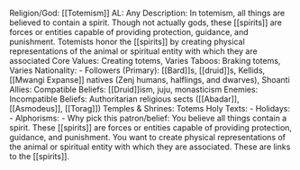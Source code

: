 Religion/God: [[Totemism]]
AL: Any
Description: In totemism, all things are believed to contain a spirit. Though not actually gods, these 
[[spirits]] are forces or entities capable of providing protection, guidance, and punishment. 
Totemists honor the [[spirits]] by creating physical representations of the animal or spiritual 
entity with which they are associated
Core Values: Creating totems,
Varies
Taboos: Braking totems,
Varies
Nationality: -
Followers (Primary): [[Bard]]s, [[druid]]s, Kellids, [[Mwangi 
Expanse]] natives (Zenj humans, 
halflings, and dwarves), Shoanti
Allies: Compatible Beliefs: 
[[Druid]]ism, 
juju, 
monasticism
Enemies: Incompatible Beliefs: 
Authoritarian religious 
sects ([[Abadar]], 
[[Asmodeus]], [[Torag]])
Temples & Shrines: Totems
Holy Texts: -
Holidays: -
Alphorisms: -
Why pick this patron/belief: You believe all things contain a spirit. These [[spirits]] are forces or entities 
capable of providing protection, guidance, and punishment.
You want to create physical representations of the animal or spiritual entity 
with which they are associated. These are links to the [[spirits]]. 
